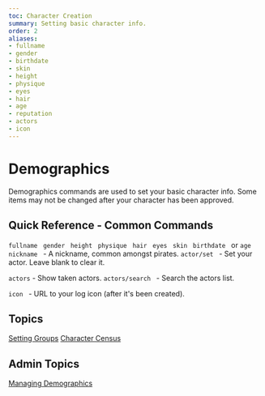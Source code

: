 ```yaml
---
toc: Character Creation
summary: Setting basic character info.
order: 2
aliases:
- fullname
- gender
- birthdate
- skin
- height
- physique
- eyes
- hair
- age
- reputation
- actors
- icon
---
```

# Demographics

Demographics commands are used to set your basic character info.  Some items may not be changed after your character has been approved.

## Quick Reference - Common Commands

`fullname `
`gender `
`height `
`physique `
`hair `
`eyes `
`skin `
`birthdate ` or `age `
`nickname ` - A nickname, common amongst pirates.
`actor/set ` - Set your actor.  Leave blank to clear it.

`actors` - Show taken actors.
`actors/search ` - Search the actors list.

`icon ` - URL to your log icon (after it's been created).

## Topics

[Setting Groups](/help/demographics/groups)
[Character Census](/help/demographics/census)

## Admin Topics

[Managing Demographics](/help/demographics/admin)